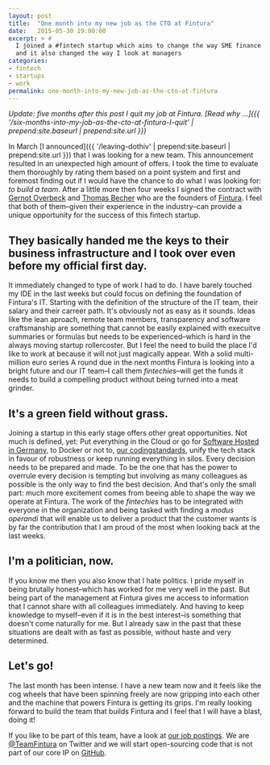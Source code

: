 ```yaml
---
layout: post
title:  "One month into my new job as the CTO at Fintura"
date:   2015-05-30 19:00:00
excerpt: > #
  I joined a #fintech startup which aims to change the way SME finance their investments
  and it also changed the way I look at managers
categories:
- fintech
- startups
- work
permalink: one-month-into-my-new-job-as-the-cto-at-fintura
---
```


*Update: five months after this post I quit my job at Fintura. [Read why …]({{ '/six-months-into-my-job-as-the-cto-at-fintura-I-quit' | prepend:site.baseurl | prepend:site.url }})*

In March [I announced]({{ '/leaving-dothiv' | prepend:site.baseurl | prepend:site.url }}) that I was looking for a new team. This announcement resulted in an unexpected high amount of offers. I took the time to evaluate them thoroughly by rating them based on a point system and first and foremost finding out if I would have the chance to do what I was looking for: *to build a team*. After a little more then four weeks I signed the contract with [Gernot Overbeck](https://www.xing.com/profile/GernotA_Overbeck) and [Thomas Becher](https://www.xing.com/profile/Thomas_Becher4) who are the founders of [Fintura](https://fintura.de/). I feel that both of them–given their experience in the industry–can provide a unique opportunity for the success of this fintech startup. 

## They basically handed me the keys to their business infrastructure and I took over even before my official first day.

It immediately changed to type of work I had to do. I have barely touched my IDE in the last weeks but could focus on defining the foundation of Fintura's IT. Starting with the definition of the structure of the IT team, their salary and their carreer path. It's obviously not as easy as it sounds. Ideas like the lean aproach, remote team members, transparency and software craftsmanship are something that cannot be easily explained with execuitve summaries or formulas but needs to be experienced–which is hard in the always moving startup rollercoster. But I feel the need to build the place I'd like to work at because it will not just magically appear. With a solid multi-million euro series A round due in the next months Fintura is looking into a bright future and our IT team–I call them *fintechies*–will get the funds it needs to build a compelling product without being turned into a meat grinder.

## It's a green field without grass.

Joining a startup in this early stage offers other great opportunities. Not much is defined, yet: Put everything in the Cloud or go for [Software Hosted in Germany](http://www.software-made-in-germany.org/software-hosted-in-germany/), to Docker or not to, [our codingstandards](https://github.com/fintura/codingstandards), unify the tech stack in favour of robustness or keep running everything in silos. Every decision needs to be prepared and made. To be the one that has the power to overrule every decision is tempting but involving as many colleagues as possible is the only way to find the best decision. And that's only the small part: much more excitement comes from beeing able to shape the way we operate at Fintura. The work of the *fintechies* has to be integrated with everyone in the organization and being tasked with finding a *modus operandi* that will enable us to deliver a product that the customer wants is by far the contribution that I am proud of the most when looking back at the last weeks.

## I'm a politician, now.

If you know me then you also know that I hate politics. I pride myself in being brutally honest–which has worked for me very well in the past. But being part of the management at Fintura gives me access to information that I cannot share with all colleagues immediately. And having to keep knowledge to myself–even if it is in the best interest–is something that doesn't come naturally for me. But I already saw in the past that these situations are dealt with as fast as possible, without haste and very determined.

## Let's go!

The last month has been intense. I have a new team now and it feels like the cog wheels that have been spinning freely are now gripping into each other and the machine that powers Fintura is getting its grips. I'm really looking forward to build the team that builds Fintura and I feel that I will have a blast, doing it!

If you like to be part of this team, have a look at [our job postings](https://angel.co/fintura/jobs). We are [@TeamFintura](https://twitter.com/teamfintura) on Twitter and we will start open-sourcing code that is not part of our core IP on [GitHub](https://github.com/fintura/).
